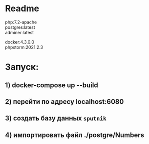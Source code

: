 # Readme

php:7.2-apache <br>
postgres:latest <br>
adminer:latest

docker:4.3.0.0<br>
phpstorm:2021.2.3


# Запуск:
## 1) docker-compose  up --build
## 2) перейти по адресу localhost:6080 
## 3) создать базу данных `sputnik`
## 4) импортировать файл ./postgre/Numbers
